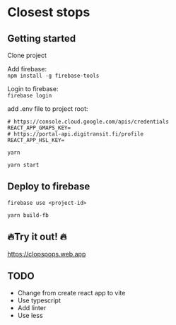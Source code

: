 # Closest stops

## Getting started

Clone project

Add firebase:  
`npm install -g firebase-tools`

Login to firebase:  
`firebase login`

add .env file to project root:  
```
# https://console.cloud.google.com/apis/credentials
REACT_APP_GMAPS_KEY=  
# https://portal-api.digitransit.fi/profile
REACT_APP_HSL_KEY=
```

`yarn`

`yarn start`

## Deploy to firebase

`firebase use <project-id>`

`yarn build-fb`

## 🔥Try it out! 🔥

https://clopspops.web.app

## TODO
* Change from create react app to vite
* Use typescript
* Add linter
* Use less